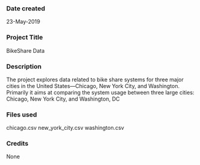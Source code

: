 ### Date created
23-May-2019

### Project Title
BikeShare Data

### Description
The project explores data related to bike share systems for three major cities in the United States—Chicago, New York City, and Washington. Primarily it aims at comparing the system usage between three large cities: Chicago, New York City, and Washington, DC

### Files used
chicago.csv
new_york_city.csv
washington.csv

### Credits
None 
